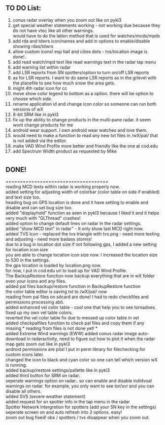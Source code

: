 

## TO DO List: 

1. conus radar overlay when you zoom out like on pykl3 
2. get special weather statements working - not working due because they do not have vtec like all other warnings.  
would have to do the latlon method that is used for watches/mcds/mpds  
3. add rda and tdwrs icon/names and add in options to enable/disable showing rdas/tdwrs   
4. allow custom icons! esp hail and cities dots - tvs/location image is done!.    
5. add read watch/mpd text like read warnings text in the radar tap menu 
6. add warning list within radar
7. add LSR reports from SN spotters/option to turn on/off LSR reports
8. as for LSR reports.  I want to do same LSR reports as in the grlevel with the placefile to see how much snow the area gets.    
9. might 4th radar icon for cc 
10. move show color legend to bottom as a option.  there will be option to choose which side.     
11. rename application id and change icon color so someone can run both versions of wX   
12. 8-bit SRM like in pykl3  
13. fix up the ability to change products in the multi-pane radar. it seem wont change products for me  
14. android wear support. I own android wear watches and love them.      
15. would need to make a function to read any new txt files in /wX/pal/ that is not added via the editor. 
16. make VAD Wind Profile more better and friendly  like the one at cod.edu   
17. add Spectrum Width product as requested by Mike   


#
#
## DONE!
====================================  
reading MCD texts within radar is working properly now.  
added setting for adjusting width of colorbar (color table on side if enabled) and text size too.  
heading bug on GPS location is done and it have setting to enable and disable and can set bug size too.    
added "displayhold" function as seen in pykl3 because I liked it and it helps very much with "GLThread" crashes!  
added option to change default lines on radar in the radar settings.  
added "show MCD text" in radar" - It only show last MCD right now.  
added TVS Icon - replaced the tvs triangle with tvs.png - need more testing and adjusting - need more badass storms!  
due to a bug in location dot size if not following gps, I added a new setting for location icon size  
you are able to change location icon size now.  I increased the location size to 530 in the settings.    
the gps location is loaded by location.png now.    
for now, I put in cod.edu url to load up for VAD Wind Profile.  
The BackupRestore function now backup everything that are in wX folder even your icons and any files.  
added pal files backup/restore function in BackupRestore function  
the color table editor is saving txt to /wX/pal/ now  
reading from pal files on sdcard are done!  I had to redo checkfiles and permissions processing abit.   
added enhanced vel color table - cool one that help you to see tornadoes.     
fixed up my own vel table colors.     
reverted the vel color table fix due to messed up color table in vel  
added checkpalfiles function to check pal files and copy them if any missing * reading from files is not done yet! *       
added Extreme Wind warnings (EWW) 
added conus radar image auto-download in radaractivity, need to figure out how to plot it when the radar map gets zoom out like in pykl3  
android permissions are pita! I put in perm library for filechecking for custom icons later.    
changed the icon to black and cyan color so one can tell which version wX is running.    
added backup/restore settings/pallette like in pykl3    
added third button for SRM on radar.    
seperate warnings option on radar.. so can enable and disable indidvual warnings on radar. for example, you only want to see tor/svr and you can disable all others.  
added SVS (severe weather statement)  
added request for sn spotter info in the tap menu in the radar  
Spotter Network intergretion for spotters (add your SN key in the settings)   
seperate screen on and auto refresh into 2 options. easy!   
zoom out bug fixed!  obs / spotters / tvs disappear when you zoom out.  

  
